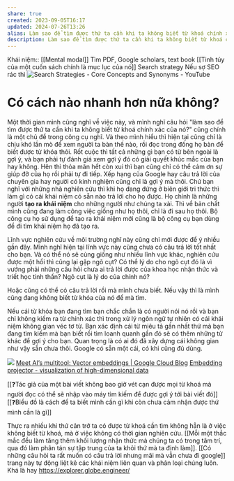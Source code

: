 ```yaml
---
share: true
created: 2023-09-05T16:17
updated: 2024-07-26T13:26
alias: Làm sao để tìm được thứ ta cần khi ta không biết từ khoá chính xác của nó?
description: Làm sao để tìm được thứ ta cần khi ta không biết từ khoá chính xác của nó?
---
```

Khái niệm:: [[Mental modal]]
Tìm PDF, Google scholars, text book
[[Tinh túy của một cuốn sách chính là mục lục của nó]]
Search strategy
Nếu sợ SEO rác thì 
![Search Strategies - Core Concepts and Synonyms - YouTube](https://youtu.be/3mVTLCGrEPE?si=l3LN9syXeWYgHuDi)
# Có cách nào nhanh hơn nữa không? 
Một thời gian mình cũng nghĩ về việc này, và mình nghĩ câu hỏi "làm sao để tìm được thứ ta cần khi ta không biết từ khoá chính xác của nó?" cũng chính là một chủ đề trong công cụ nghĩ. Và theo mình hiểu thì hiện tại cũng chỉ là chịu khó lần mò để xem người ta bàn thế nào, rồi đọc trong đống họ bàn để biết được từ khóa thôi. Rốt cuộc thì tất cả những gì bạn có từ bên ngoài là gợi ý, và bạn phải tự đánh giá xem gợi ý đó có giải quyết khúc mắc của bạn hay không. Hên thì thỏa mãn hết còn xui thì bạn cũng chỉ có thể cảm ơn sự giúp đỡ của họ rồi phải tự đi tiếp. Xếp hạng của Google hay câu trả lời của chuyên gia hay người có kinh nghiệm cũng chỉ là gợi ý mà thôi. Chứ bạn nghĩ với những nhà nghiên cứu thì khi họ đang đứng ở biên giới tri thức thì làm gì có cái khái niệm có sẵn nào trả lời cho họ được. Họ chính là những người **tạo ra khái niệm** cho những người như chúng ta xài. Thì về bản chất mình cũng đang làm công việc giống như họ thôi, chỉ là đi sau họ thôi. Bộ công cụ họ sử dụng để tạo ra khái niệm mới cũng là bộ công cụ bạn dùng để đi tìm khái niệm họ đã tạo ra. 

Lĩnh vực nghiên cứu về môi trường nghĩ này cũng chỉ mới được để ý nhiều gần đây. Mình nghĩ hiện tại lĩnh vực này cũng chưa có câu trả lời tốt nhất cho bạn. Và có thể nó sẽ cùng giống như nhiều lĩnh vực khác, nghiên cứu được một hồi thì cũng lại gặp ngõ cụt? Có thể lý do cho ngõ cụt đó là vì vướng phải những câu hỏi chưa ai trả lời được của khoa học nhận thức và triết học tinh thần? Ngõ cụt là lý do của chính nó?

Hoặc cũng có thể có câu trả lời rồi mà mình chưa biết. Nếu vậy thì là mình cũng đang không biết từ khóa của nó để mà tìm.

Nếu cái từ khóa bạn đang tìm bạn chắc chắn là có người nói nó rồi và bạn chỉ không kiếm ra từ chính xác thì trong xử lý ngôn ngữ tự nhiên có cái khái niệm không gian véc tơ từ. Bạn xác định cái từ miêu tả gần nhất thứ mà bạn đang tìm kiếm mà bạn biết rồi tìm loanh quanh gần đó sẽ có thêm những từ khác để gợi ý cho bạn. Quan trọng là có ai đó đã xây dựng cái không gian như vậy sẵn chưa thôi. Google có sẵn một cái, có khi cũng đủ dùng.

![](https://storage.googleapis.com/gweb-cloudblog-publish/images/image4_fUvNRO7.max-800x800.png) 
[Meet AI’s multitool: Vector embeddings | Google Cloud Blog](https://cloud.google.com/blog/topics/developers-practitioners/meet-ais-multitool-vector-embeddings)
[Embedding projector - visualization of high-dimensional data](https://projector.tensorflow.org/)

[[❓Tác giả của một bài viết không bao giờ vét cạn được mọi từ khoá mà người đọc có thể sẽ nhập vào máy tìm kiếm để được gợi ý tới bài viết đó]]
[[❓Biểu đồ là cách để ta biết mình cần gì khi còn chưa cảm nhận được thứ mình cần là gì]]

Thực ra nhiều khi thứ cản trở ta có được từ khoá cần tìm không hẳn là ở việc không biết từ khoá, mà ở việc không có thời gian nghiên cứu. [[Mỗi một thắc mắc đều làm tăng thêm khối lượng nhận thức mà chúng ta có trong tâm trí, qua đó làm phân tán sự tập trung của ta khỏi thứ mà ta định làm]]. [[Có những câu hỏi ta rất muốn có câu trả lời nhưng mãi mà vẫn chưa đi google]]
trang này tự động liệt kê các khái niệm liên quan và phân loại chúng luôn. Khá là hay https://explorer.globe.engineer/